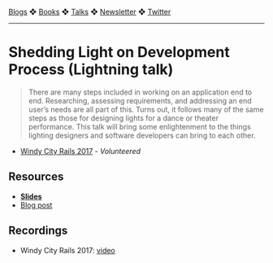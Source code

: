 [Blogs](../blogs.md) ❖ [Books](../books.md) ❖ [Talks](../talks.md) ❖ [Newsletter](https://tinyletter.com/vgonda) ❖ [Twitter](https://twitter.com/TTGonda)

---

# Shedding Light on Development Process (Lightning talk)

> There are many steps included in working on an application end to end. Researching, assessing requirements, and addressing an end user’s needs are all part of this. Turns out, it follows many of the same steps as those for designing lights for a dance or theater performance. This talk will bring some enlightenment to the things lighting designers and software developers can bring to each other.

-   [Windy City Rails 2017](https://windycityrails.com/) - _Volunteered_

## Resources

-   **[Slides](https://speakerdeck.com/vgonda/shedding-light-on-development-process)**
-   [Blog post](https://collectiveidea.com/blog/archives/2017/12/01/shedding-light-on-the-development-process)

## Recordings

- Windy City Rails 2017: [video](https://www.youtube.com/watch?v=Q_6-gOBg3sc&feature=youtu.be&t=9m39s)
